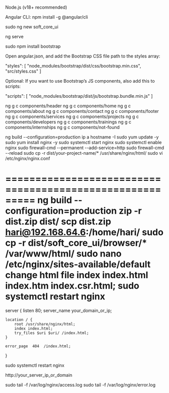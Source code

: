 Node.js (v18+ recommended)

Angular CLI: npm install -g @angular/cli

sudo ng new soft_core_ui

ng serve

sudo npm install bootstrap

Open angular.json, and add the Bootstrap CSS file path to the styles array:

"styles": [
  "node_modules/bootstrap/dist/css/bootstrap.min.css",
  "src/styles.css"
]

Optional: If you want to use Bootstrap’s JS components, also add this to scripts:

"scripts": [
  "node_modules/bootstrap/dist/js/bootstrap.bundle.min.js"
]

ng g c components/header
ng g c components/home
ng g c components/about
ng g c components/contact
ng g c components/footer
ng g c components/services
ng g c components/projects
ng g c components/developers
ng g c components/trainings
ng g c components/internships
ng g c components/not-found

ng build --configuration=production
ip a
hostname -I
sudo yum update -y
sudo yum install nginx -y
sudo systemctl start nginx
sudo systemctl enable nginx
sudo firewall-cmd --permanent --add-service=http
sudo firewall-cmd --reload
sudo cp -r dist/your-project-name/* /usr/share/nginx/html/
sudo vi /etc/nginx/nginx.conf

=========================================================
ng build --configuration=production
zip -r dist.zip dist/
scp dist.zip hari@192.168.64.6:/home/hari/
sudo cp -r dist/soft_core_ui/browser/* /var/www/html/
sudo nano /etc/nginx/sites-available/default
change html file
index index.html index.htm index.csr.html;
sudo systemctl restart nginx
==========================================================



server {
listen 80;
server_name your_domain_or_ip;

    location / {
        root /usr/share/nginx/html;
        index index.html;
        try_files $uri $uri/ /index.html;
    }

    error_page  404  /index.html;
}

sudo systemctl restart nginx

http://your_server_ip_or_domain

sudo tail -f /var/log/nginx/access.log
sudo tail -f /var/log/nginx/error.log



